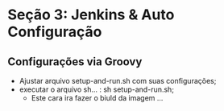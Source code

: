 # Seção 3: Jenkins & Auto Configuração

## Configurações via Groovy

 * Ajustar arquivo setup-and-run.sh com suas configurações;
 * executar o arquivo sh...           : sh setup-and-run.sh;
    - Este cara ira fazer o biuld da imagem ...
